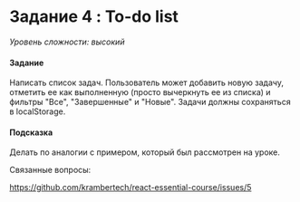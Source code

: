# Задание 4 : To-do list

_Уровень сложности: высокий_

#### Задание

Написать список задач. Пользователь может добавить новую задачу, отметить ее как выполненную (просто вычеркнуть ее из списка) и фильтры "Все", "Завершенные" и "Новые". Задачи должны сохраняться в localStorage.

#### Подсказка

Делать по аналогии с примером, который был рассмотрен на уроке.

Связанные вопросы:

https://github.com/krambertech/react-essential-course/issues/5
